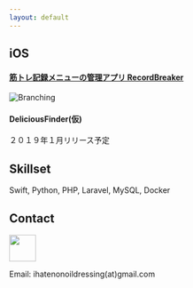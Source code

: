 ```yaml
---
layout: default
---
```


## iOS

#### [筋トレ記録メニューの管理アプリ RecordBreaker](https://itunes.apple.com/jp/app/%E7%AD%8B%E3%83%88%E3%83%AC%E8%A8%98%E9%8C%B2%E3%83%A1%E3%83%8B%E3%83%A5%E3%83%BC%E3%81%AE%E7%AE%A1%E7%90%86%E3%82%A2%E3%83%97%E3%83%AA-recordbreaker/id1086427322)


![Branching](https://is2-ssl.mzstatic.com/image/thumb/Purple117/v4/82/0f/db/820fdb51-98bf-1895-8365-41319006f668/mzl.lftzneeh.png/230x0w.jpg)



#### DeliciousFinder(仮)
２０１９年１月リリース予定


## Skillset
Swift, Python, PHP, Laravel, MySQL, Docker

## Contact



<a href= "https://www.facebook.com/yosuke.nakayama"> <img src="https://en.facebookbrand.com/wp-content/uploads/2016/05/flogo_rgb_hex-brc-site-250.png" width="48"></a>
<br>

 Email:
ihatenonoildressing(at)gmail.com
